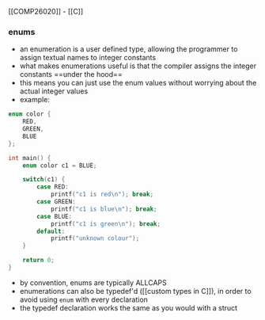 [[COMP26020]] - [[C]]

### enums
- an enumeration is a user defined type, allowing the programmer to assign textual names to integer constants
- what makes enumerations useful is that the compiler assigns the integer constants ==under the hood== 
- this means you can just use the enum values without worrying about the actual integer values
- example:
```C
enum color {
	RED,
	GREEN,
	BLUE
};

int main() {
	enum color c1 = BLUE;

	switch(c1) {
		case RED:
			printf("c1 is red\n"); break;
		case GREEN:
			printf("c1 is blue\n"); break;
		case BLUE:
			printf("c1 is green\n"); break;
		default:
			printf("unknown colour");
	}

	return 0;
}
```
- by convention, enums are typically ALLCAPS
- enumerations can also be typedef'd ([[custom types in C]]), in order to avoid using `enum` with every declaration
- the typedef declaration works the same as you would with a struct